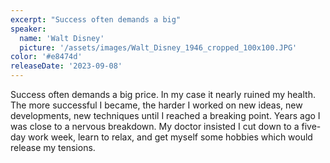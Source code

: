 ```yaml
---
excerpt: "Success often demands a big"
speaker:
  name: 'Walt Disney'
  picture: '/assets/images/Walt_Disney_1946_cropped_100x100.JPG'
color: '#e8474d'
releaseDate: '2023-09-08'
---
```

Success often demands a big price. In my case it nearly ruined my health. The more successful I became, the harder I worked on new ideas, new developments, new techniques until I reached a breaking point. Years ago I was close to a nervous breakdown. My doctor insisted I cut down to a five-day work week, learn to relax, and get myself some hobbies which would release my tensions.